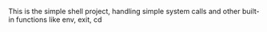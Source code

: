 This is the simple shell project, handling simple system calls and other built-in functions like env, exit, cd
